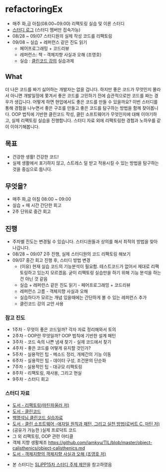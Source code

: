 # refactoringEx
- 매주 화,금 아침(08:00~09:00) 리팩토링 실습 및 이론 스터디
- [스터디 로그](https://docs.google.com/document/d/1Ck-qunfVbavIDZcR_C1sJvhs-t_2fGF8vWYzvkzsjZ4/edit?usp=sharing) (스터디 멤버만 접속가능)
- 08/28 ~ 09/07 스터디원의 실제 작성 코드를 리팩토링
- 09/08 ~ 실습 + 레퍼런스 같은 진도 읽기
  - 페어프로그래밍 + 코드리뷰
  - 레퍼런스: 책 - 객체지향 사실과 오해 (조영호)
  - 실습 : [클린코드 강의](https://codesquad.kr/page/specialTdd.html) 실습과제

## What
더 나은 코드를 짜기 싫어하는 개발자는 없을 겁니다. 하지만 좋은 코드가 무엇인지 몰라서 아니면 개발일정에 쫓겨서 좋은 코드를 고민하기 전에 습관적으로만 코드를 짜는 경우가 생깁니다. 어떻게 하면 현업에서도 좋은 코드를 만들 수 있을까요? 이번 스터디를 통해 경험을 나누면서 좋은 구조를 만들고 좋은 코드를 탐구하는 방법을 함께 찾아봅니다.
OOP 법칙에 기반한 클린코드 작성, 클린 소프트웨어가 무엇인지에 대해 이야기하고, 실제 리팩토링 실습을 진행합니다. 스터디 자료 외에 리팩토링한 경험과 노하우를 같이 이야기해봅니다.

## 목표 
- 건강한 생활! 건강한 코드!
- 실제 생활에서 포기하지 않고, 스트레스 덜 받고 적용시킬 수 있는 방법을 탐구하는 것을 중심으로 둡니다.

## 무엇을?
- 매주 화,금 아침 08:00 ~ 09:00 
- 실습 + 매 시간 간단한 회고
- 2주 단위로 중간 회고

## 진행 
- 주차별 진도는 변경될 수 있습니다. 스터디원들과 상의를 해서 최적의 방법을 찾아나갑니다.
- 08/28 ~ 09/07 2주 진행, 실제 스터디원의 코드 리팩토링 해보기
- 09/07 중간 회고 진행 후, 스터디 방법 변경 
  - (이유) 현재 실습 코드의 기능분석이 필요함. 테스트코드가 없어서 제대로 리팩토링하고 있는지 모르겠음. 굳이 리팩토링 실습만을 하기 위해 기능 분석을 하는 건 아닌 것 같음
  - 실습 + 레퍼런스 같은 진도 읽기 - 페어프로그래밍 + 코드리뷰
  - 레퍼런스 고름 - 객체지향 사실과 오해
  - 실습하다가 모르는 개념 있을때에는 간단하게 볼 수 있는 레퍼런스 추가
  - 클린코드 강의 교안 사용

### 참고 진도
- 1주차 - 무엇이 좋은 코드일까? 각자 자료 정리해와서 토의
- 2주차 - OOP란 무엇일까? OOP 법칙에 기반한 설계 패턴
- 3주차 - 코드 속의 나쁜 냄새 찾기 - 실제 코드에서 찾기
- 4주차 - 좋은 코드를 어떻게 유지할 것인가?
- 5주차 - 실용적인 팁 - 메소드 정리, 개체간의 기능 이동
- 6주차 - 실용적인 팁 - 데이터 구성, 조건문의 단순화
- 7주차 - 실용적인 팁 - 대규모 리팩토링
- 8주차 - 리팩토링, 재사용, 그리고 현실
- 9주차 - 스터디 회고

### 스터디 자료
- [도서 - 리팩토링(마틴파울러 저)](http://www.hanbit.co.kr/store/books/look.php?p_code=B9939119873)
- [도서 - 클린코드](https://www.kyobobook.co.kr/product/detailViewKor.laf?mallGb=KOR&ejkGb=KOR&barcode=9788966260959)
- [백명석님 클린코드 실습자료](https://github.com/msbaek/expense/)
- [도서 - 클린 소프트웨어 -애자일 원칙과 패턴, 그리고 실천 방법(로버트 C. 마틴 저)](http://www.yes24.com/24/viewer/preview/39497990)
- (공유가 가능한 )실제 프로덕트 코드
- 그 외 리팩토링, OOP 관련 아티클
- 객체 지향 생활체조 https://github.com/iamkyu/TIL/blob/master/object-calisthenics/object-calisthenics.md
- [도서 - 객체지향의 객체지향 사실과 오해 (조영호 저)](http://wikibook.co.kr/object-orientation/)

* 본 스터디는 [SLiPP15차 스터디 주제 제안](https://www.slipp.net/wiki/pages/viewpage.action?pageId=30769831)을 참고하였음
